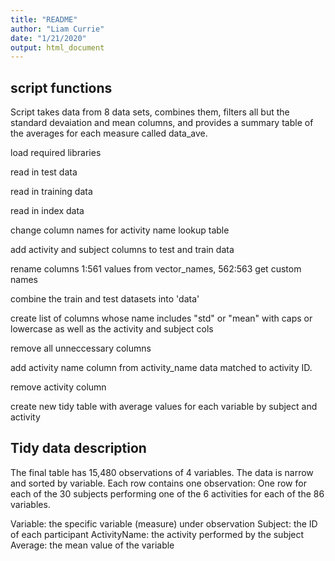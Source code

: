 ```yaml
---
title: "README"
author: "Liam Currie"
date: "1/21/2020"
output: html_document
---
```


## script functions

Script takes data from 8 data sets, combines them, filters all but the standard
devaiation and mean columns, and provides a summary table of the averages for
each measure called data_ave.

load required libraries

read in test data

read in training data

read in index data

change column names for activity name lookup table

add activity and subject columns to test and train data

rename columns 1:561 values from vector_names, 562:563 get custom names

combine the train and test datasets into 'data'

create list of columns whose name includes "std" or "mean" with caps or
lowercase as well as the activity and subject cols

remove all unneccessary columns

add activity name column from activity_name data matched to activity ID. 

remove activity column

create new tidy table with average values for each variable by subject and
activity

## Tidy data description

The final table has 15,480 observations of 4 variables. The data is narrow and
sorted by variable. Each row contains one observation: One row for each of the
30 subjects performing one of the 6 activities for each of the 86 variables.

Variable: the specific variable (measure) under observation
Subject: the ID of each participant
ActivityName: the activity performed by the subject
Average: the mean value of the variable